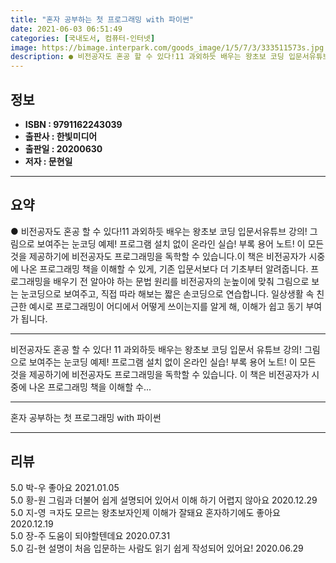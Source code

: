```yaml
---
title: "혼자 공부하는 첫 프로그래밍 with 파이썬"
date: 2021-06-03 06:51:49
categories: [국내도서, 컴퓨터-인터넷]
image: https://bimage.interpark.com/goods_image/1/5/7/3/333511573s.jpg
description: ● 비전공자도 혼공 할 수 있다!11 과외하듯 배우는 왕초보 코딩 입문서유튜브 강의! 그림으로 보여주는 눈코딩 예제! 프로그램 설치 없이 온라인 실습! 부록 용어 노트! 이 모든 것을 제공하기에 비전공자도 프로그래밍을 독학할 수 있습니다.이 책은 비전공자가 시중에 나온 프로그래밍 책을
---
```


## **정보**

- **ISBN : 9791162243039**
- **출판사 : 한빛미디어**
- **출판일 : 20200630**
- **저자 : 문현일**

------



## **요약**

●  비전공자도 혼공 할 수 있다!11 과외하듯 배우는 왕초보 코딩 입문서유튜브 강의! 그림으로 보여주는 눈코딩 예제! 프로그램 설치 없이 온라인 실습! 부록 용어 노트! 이 모든 것을 제공하기에 비전공자도 프로그래밍을 독학할 수 있습니다.이 책은 비전공자가 시중에 나온 프로그래밍 책을 이해할 수 있게, 기존 입문서보다 더 기초부터 알려줍니다. 프로그래밍을 배우기 전 알아야 하는 문법 원리를 비전공자의 눈높이에 맞춰 그림으로 보는 눈코딩으로 보여주고, 직접 따라 해보는 짧은 손코딩으로 연습합니다. 일상생활 속 친근한 예시로 프로그래밍이 어디에서 어떻게 쓰이는지를 알게 해, 이해가 쉽고 동기 부여가 됩니다.

------

비전공자도 혼공 할 수 있다!
11 과외하듯 배우는 왕초보 코딩 입문서
유튜브 강의! 그림으로 보여주는 눈코딩 예제! 프로그램 설치 없이 온라인 실습! 부록 용어 노트! 이 모든 것을 제공하기에 비전공자도 프로그래밍을 독학할 수 있습니다. 이 책은 비전공자가 시중에 나온 프로그래밍 책을 이해할 수... 

------


혼자 공부하는 첫 프로그래밍 with 파이썬 

------


## **리뷰** 

5.0 박-우 좋아요 2021.01.05 <br/>5.0 황-원 그림과 더불어 쉽게 설명되어 있어서 이해 하기 어렵지 않아요 2020.12.29 <br/>5.0 지-영 ㅋ자도 모르는 왕초보자인제 이해가 잘돼요 혼자하기에도 좋아요 2020.12.19 <br/>5.0 장-주 도움이 되야할텐데요 2020.07.31 <br/>5.0 김-현 설명이 처음 입문하는 사람도 읽기 쉽게 작성되어 있어요! 2020.06.29 <br/>